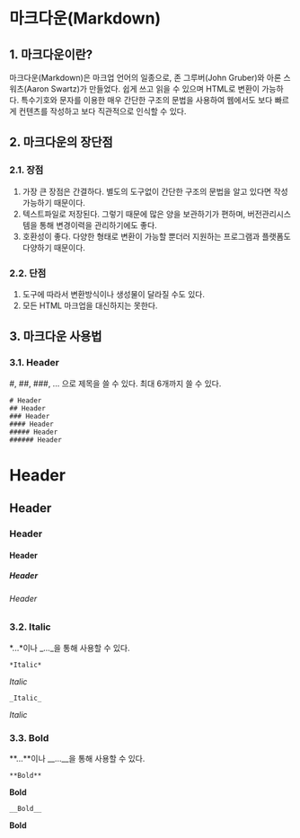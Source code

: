 # 마크다운(Markdown)
## 1. 마크다운이란?
마크다운(Markdown)은 마크업 언어의 일종으로, 존 그루버(John Gruber)와 아론 스워츠(Aaron Swartz)가 만들었다. 쉽게 쓰고 읽을 수 있으며 HTML로 변환이 가능하다. 특수기호와 문자를 이용한 매우 간단한 구조의 문법을 사용하여 웹에서도 보다 빠르게 컨텐츠를 작성하고 보다 직관적으로 인식할 수 있다.

## 2. 마크다운의 장단점
### 2.1. 장점
1. 가장 큰 장점은 간결하다. 별도의 도구없이 간단한 구조의 문법을 알고 있다면 작성가능하기 때문이다.
2. 텍스트파일로 저장된다. 그렇기 때문에 많은 양을 보관하기가 편하며, 버전관리시스템을 통해 변경이력을 관리하기에도 좋다.
3. 호환성이 좋다. 다양한 형태로 변환이 가능할 뿐더러 지원하는 프로그램과 플랫폼도 다양하기 때문이다.

### 2.2. 단점
1. 도구에 따라서 변환방식이나 생성물이 달라질 수도 있다.
2. 모든 HTML 마크업을 대신하지는 못한다.

## 3. 마크다운 사용법
### 3.1. Header
#, ##, ###, ... 으로 제목을 쓸 수 있다. 최대 6개까지 쓸 수 있다.
```
# Header
## Header
### Header
#### Header
##### Header
###### Header
```
# Header
## Header
### Header
#### Header
##### Header
###### Header

### 3.2. Italic
*...*이나 _..._을 통해 사용할 수 있다.

`*Italic*`

*Italic*

`_Italic_`

_Italic_

### 3.3. Bold
**...**이나 __...__을 통해 사용할 수 있다.

`**Bold**`

**Bold**

`__Bold__`

__Bold__

